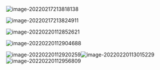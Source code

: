 ![image-20220217213818138](C:\Users\街灯\AppData\Roaming\Typora\typora-user-images\image-20220217213818138.png)

![image-20220217213824911](C:\Users\街灯\AppData\Roaming\Typora\typora-user-images\image-20220217213824911.png)

![image-20220220112852621](C:\Users\街灯\AppData\Roaming\Typora\typora-user-images\image-20220220112852621.png)

![image-20220220112904688](C:\Users\街灯\AppData\Roaming\Typora\typora-user-images\image-20220220112904688.png)

![image-20220220112920259](C:\Users\街灯\AppData\Roaming\Typora\typora-user-images\image-20220220112920259.png)![image-20220220113015229](C:\Users\街灯\AppData\Roaming\Typora\typora-user-images\image-20220220113015229.png)![image-20220220112956809](C:\Users\街灯\AppData\Roaming\Typora\typora-user-images\image-20220220112956809.png)

